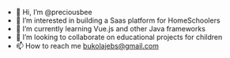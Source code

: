 - 👋 Hi, I’m @preciousbee
- 👀 I’m interested in building a Saas platform for HomeSchoolers
- 🌱 I’m currently learning Vue.js and other Java frameworks
- 💞️ I’m looking to collaborate on educational projects for children
- 📫 How to reach me bukolajebs@gmail.com

<!---
preciousbee/preciousbee is a ✨ special ✨ repository because its `README.md` (this file) appears on your GitHub profile.
You can click the Preview link to take a look at your changes.
--->
